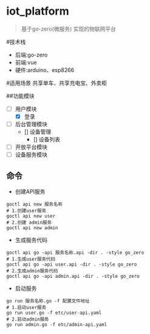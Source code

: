 # iot_platform

>基于go-zero(微服务) 实现的物联网平台

#技术栈

+ 后端:go-zero
+ 前端:vue
+ 硬件:arduino、esp8266


#适用场景
共享单车、共享充电宝、外卖柜

##功能模块
+ [ ] 用户模块
    +[x] 登录 
+ [ ] 后台管理模块
  + [] 设备管理
    + [] 设备列表
+ [ ] 开放平台模块
+ [ ] 设备服务模块
      
## 命令
+ 创建API服务
```shell
goctl api new 服务名称
# 1.创建user服务
goctl api new user
# 2.创建 admin服务
goctl api new admin
```
+ 生成服务代码
```shell
goctl api go -api 服务名称.api -dir . -style go_zero
# 1.生成user服务代码
goctl api go -api user.api -dir . -style go_zero
# 2.生成admin服务代码
goctl api go -api admin.api -dir . -style go_zero
```

+ 启动服务

```shell
go run 服务名称.go -f 配置文件地址
# 1.启动user服务
go run user.go -f etc/user-api.yaml
# 2.启动admin服务
go run admin.go -f etc/admin-api.yaml
```